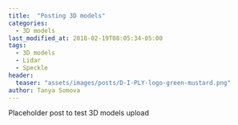```yaml
---
title:  "Posting 3D models"
categories: 
  - 3D models
last_modified_at: 2018-02-19T08:05:34-05:00
tags:
  - 3D models
  - Lidar
  - Speckle
header:
  teaser: "assets/images/posts/D-I-PLY-logo-green-mustard.png"
author: Tanya Somova
---
```


Placeholder post to test 3D models upload